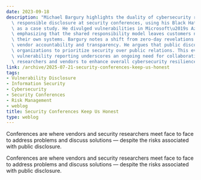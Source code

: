 ```yaml
---
date: 2023-09-18
description: "Michael Bargury highlights the duality of cybersecurity research and\
  \ responsible disclosure at security conferences, using his Black Hat USA presentation\
  \ as a case study. He divulged vulnerabilities in Microsoft\u2019s Azure environment,\
  \ emphasizing that the shared responsibility model leaves customers needing to secure\
  \ their own systems. Bargury notes a shift from zero-day revelations to fostering\
  \ vendor accountability and transparency. He argues that public discourse can compel\
  \ organizations to prioritize security over public relations. This evolution in\
  \ vulnerability reporting underscores an ongoing need for collaboration between\
  \ researchers and vendors to enhance overall cybersecurity resilience."
link: /archive/2025-07-21-security-conferences-keep-us-honest
tags:
- Vulnerability Disclosure
- Information Security
- Cybersecurity
- Security Conferences
- Risk Management
- weblog
title: Security Conferences Keep Us Honest
type: weblog
---
```


Conferences are where vendors and security researchers meet face to face to address problems and discuss solutions — despite the risks associated with public disclosure.

Conferences are where vendors and security researchers meet face to face to address problems and discuss solutions — despite the risks associated with public disclosure.


